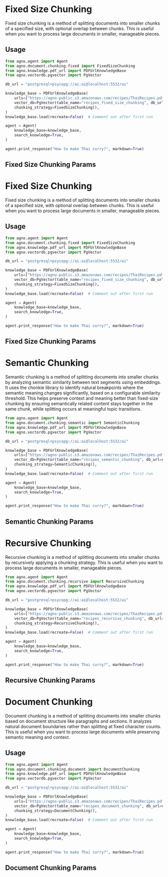 # Fixed Size Chunking

Fixed size chunking is a method of splitting documents into smaller chunks of a specified size, with optional overlap between chunks. This is useful when you want to process large documents in smaller, manageable pieces.

## Usage

```python
from agno.agent import Agent
from agno.document.chunking.fixed import FixedSizeChunking
from agno.knowledge.pdf_url import PDFUrlKnowledgeBase
from agno.vectordb.pgvector import PgVector

db_url = "postgresql+psycopg://ai:ai@localhost:5532/ai"

knowledge_base = PDFUrlKnowledgeBase(
    urls=["https://agno-public.s3.amazonaws.com/recipes/ThaiRecipes.pdf"],
    vector_db=PgVector(table_name="recipes_fixed_size_chunking", db_url=db_url),
    chunking_strategy=FixedSizeChunking(),
)
knowledge_base.load(recreate=False)  # Comment out after first run

agent = Agent(
    knowledge_base=knowledge_base,
    search_knowledge=True,
)

agent.print_response("How to make Thai curry?", markdown=True)
```

## Fixed Size Chunking Params

<Snippet file="chunking-fixed-size.mdx" />


# Fixed Size Chunking

Fixed size chunking is a method of splitting documents into smaller chunks of a specified size, with optional overlap between chunks. This is useful when you want to process large documents in smaller, manageable pieces.

## Usage

```python
from agno.agent import Agent
from agno.document.chunking.fixed import FixedSizeChunking
from agno.knowledge.pdf_url import PDFUrlKnowledgeBase
from agno.vectordb.pgvector import PgVector

db_url = "postgresql+psycopg://ai:ai@localhost:5532/ai"

knowledge_base = PDFUrlKnowledgeBase(
    urls=["https://agno-public.s3.amazonaws.com/recipes/ThaiRecipes.pdf"],
    vector_db=PgVector(table_name="recipes_fixed_size_chunking", db_url=db_url),
    chunking_strategy=FixedSizeChunking(),
)
knowledge_base.load(recreate=False)  # Comment out after first run

agent = Agent(
    knowledge_base=knowledge_base,
    search_knowledge=True,
)

agent.print_response("How to make Thai curry?", markdown=True)
```

## Fixed Size Chunking Params

<Snippet file="chunking-fixed-size.mdx" />


# Semantic Chunking

Semantic chunking is a method of splitting documents into smaller chunks by analyzing semantic similarity between text segments using embeddings. It uses the chonkie library to identify natural breakpoints where the semantic meaning changes significantly, based on a configurable similarity threshold. This helps preserve context and meaning better than fixed-size chunking by ensuring semantically related content stays together in the same chunk, while splitting occurs at meaningful topic transitions.

```python
from agno.agent import Agent
from agno.document.chunking.semantic import SemanticChunking
from agno.knowledge.pdf_url import PDFUrlKnowledgeBase
from agno.vectordb.pgvector import PgVector

db_url = "postgresql+psycopg://ai:ai@localhost:5532/ai"

knowledge_base = PDFUrlKnowledgeBase(
    urls=["https://agno-public.s3.amazonaws.com/recipes/ThaiRecipes.pdf"],
    vector_db=PgVector(table_name="recipes_semantic_chunking", db_url=db_url),
    chunking_strategy=SemanticChunking(),
)
knowledge_base.load(recreate=False)  # Comment out after first run

agent = Agent(
    knowledge_base=knowledge_base,
    search_knowledge=True,
)

agent.print_response("How to make Thai curry?", markdown=True)

```

## Semantic Chunking Params

<Snippet file="chunking-semantic.mdx" />


# Recursive Chunking

Recursive chunking is a method of splitting documents into smaller chunks by recursively applying a chunking strategy. This is useful when you want to process large documents in smaller, manageable pieces.

```python
from agno.agent import Agent
from agno.document.chunking.recursive import RecursiveChunking
from agno.knowledge.pdf_url import PDFUrlKnowledgeBase
from agno.vectordb.pgvector import PgVector

db_url = "postgresql+psycopg://ai:ai@localhost:5532/ai"

knowledge_base = PDFUrlKnowledgeBase(
    urls=["https://agno-public.s3.amazonaws.com/recipes/ThaiRecipes.pdf"],
    vector_db=PgVector(table_name="recipes_recursive_chunking", db_url=db_url),
    chunking_strategy=RecursiveChunking(),
)
knowledge_base.load(recreate=False)  # Comment out after first run

agent = Agent(
    knowledge_base=knowledge_base,
    search_knowledge=True,
)

agent.print_response("How to make Thai curry?", markdown=True)

```

## Recursive Chunking Params

<Snippet file="chunking-recursive.mdx" />


# Document Chunking

Document chunking is a method of splitting documents into smaller chunks based on document structure like paragraphs and sections. It analyzes natural document boundaries rather than splitting at fixed character counts. This is useful when you want to process large documents while preserving semantic meaning and context.

## Usage

```python
from agno.agent import Agent
from agno.document.chunking.document import DocumentChunking
from agno.knowledge.pdf_url import PDFUrlKnowledgeBase
from agno.vectordb.pgvector import PgVector

db_url = "postgresql+psycopg://ai:ai@localhost:5532/ai"

knowledge_base = PDFUrlKnowledgeBase(
    urls=["https://agno-public.s3.amazonaws.com/recipes/ThaiRecipes.pdf"],
    vector_db=PgVector(table_name="recipes_document_chunking", db_url=db_url),
    chunking_strategy=DocumentChunking(),
)
knowledge_base.load(recreate=False)  # Comment out after first run

agent = Agent(
    knowledge_base=knowledge_base,
    search_knowledge=True,
)

agent.print_response("How to make Thai curry?", markdown=True)

```

## Document Chunking Params

<Snippet file="chunking-document.mdx" />
